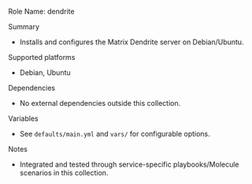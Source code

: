 Role Name: dendrite

Summary
- Installs and configures the Matrix Dendrite server on Debian/Ubuntu.

Supported platforms
- Debian, Ubuntu

Dependencies
- No external dependencies outside this collection.

Variables
- See `defaults/main.yml` and `vars/` for configurable options.

Notes
- Integrated and tested through service-specific playbooks/Molecule scenarios in this collection.
